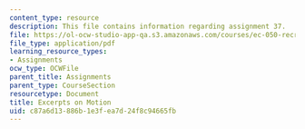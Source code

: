 ```yaml
---
content_type: resource
description: This file contains information regarding assignment 37.
file: https://ol-ocw-studio-app-qa.s3.amazonaws.com/courses/ec-050-recreate-experiments-from-history-inform-the-future-from-the-past-galileo-january-iap-2010/c87a6d13886b1e3fea7d24f8c94665fb_MITEC_050IAP10_assn37.pdf
file_type: application/pdf
learning_resource_types:
- Assignments
ocw_type: OCWFile
parent_title: Assignments
parent_type: CourseSection
resourcetype: Document
title: Excerpts on Motion
uid: c87a6d13-886b-1e3f-ea7d-24f8c94665fb
---
```

